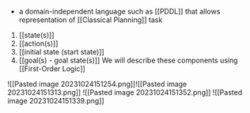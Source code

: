 - a domain-independent language such as [[PDDL]] that allows representation of [[Classical Planning]] task
1. [[state(s)]]
2. [[action(s)]]
3. [[initial state (start state)]]
4. [[goal(s) - goal state(s)]]
We will describe these components using [[First-Order Logic]]

![[Pasted image 20231024151254.png]]![[Pasted image 20231024151313.png]]
![[Pasted image 20231024151352.png]]
![[Pasted image 20231024151339.png]]
